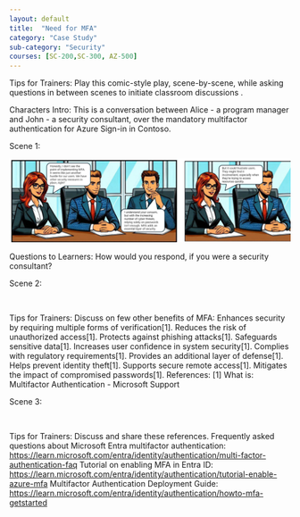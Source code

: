 ```yaml
---
layout: default
title:  "Need for MFA"
category: "Case Study"
sub-category: "Security"
courses: [SC-200,SC-300, AZ-500]
---
```



Tips for Trainers: Play this comic-style play, scene-by-scene, while asking questions in between scenes to initiate classroom discussions .
 
Characters Intro: This is a conversation between Alice - a program manager and John - a security consultant, over the mandatory multifactor authentication for Azure Sign-in in Contoso.

Scene 1:

![img](../images/mfa1.jpg )


Questions to Learners: How would you respond, if you were a security consultant?

Scene 2:

<image>

Tips for Trainers: Discuss on few other benefits of MFA:
Enhances security by requiring multiple forms of verification[1].
Reduces the risk of unauthorized access[1].
Protects against phishing attacks[1].
Safeguards sensitive data[1].
Increases user confidence in system security[1].
Complies with regulatory requirements[1].
Provides an additional layer of defense[1].
Helps prevent identity theft[1].
Supports secure remote access[1].
Mitigates the impact of compromised passwords[1].
References: [1] What is: Multifactor Authentication - Microsoft Support

Scene 3:

<image>

Tips for Trainers: Discuss and share these references.
Frequently asked questions about Microsoft Entra multifactor authentication:
https://learn.microsoft.com/entra/identity/authentication/multi-factor-authentication-faq
Tutorial on enabling MFA in Entra ID: 
https://learn.microsoft.com/entra/identity/authentication/tutorial-enable-azure-mfa
Multifactor Authentication Deployment Guide:
https://learn.microsoft.com/entra/identity/authentication/howto-mfa-getstarted
